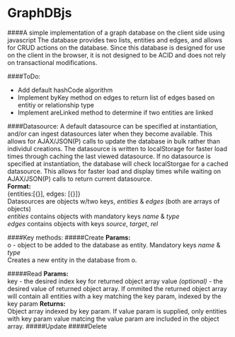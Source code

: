 GraphDBjs
=========

####A simple implementation of a graph database on the client side using javascript
The database provides two lists, entities and edges, and allows for CRUD actions on the database. Since this database is designed for use on the client in the browser, it is not designed to be ACID and does not rely on transactional modifications. 

####ToDo:
+ Add default hashCode algorithm
+ Implement byKey method on edges to return list of edges based on entitiy or relationship type
+ Implement areLinked method to determine if two entities are linked

####Datasource:
A default datasource can be specified at instantiation, and/or can ingest datasources later when they become available. This allows for AJAX/JSON(P) calls to update the database in bulk rather than individul creations. The datasource is written to localStorage for faster load times through caching the last viewed datasource. If no datasource is specified at instantiation, the database will check localStorgae for a cached datasource. This allows for faster load and display times while waiting on AJAX/JSON(P) calls to return current datasource.  
**Format:**  
{entities:[{}], edges: [{}]}  
Datasources are objects w/two keys, *entities* & *edges* (both are arrays of objects)  
*entities* contains objects with mandatory keys *name* & *type*  
*edges* contains objects with keys *source*, *target*, *rel*

####Key methods:
#####Create
**Params:**  
o - object to be added to the database as entity. Mandatory keys *name* & *type*  
Creates a new entity in the database from o.

#####Read
**Params:**  
key - the desired index key for returned object array
value *(optional)* - the desired value of returned object array. If ommited the returned object array will contain all entities with a key matching the key param, indexed by the key param
**Returns:**  
Object array indexed by key param. If value param is supplied, only entities with key param value matcing the value param are included in the object array.
#####Update
#####Delete
